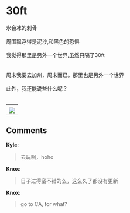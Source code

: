 # 30ft

<div id="msgcns!9884D0A402622CB2!3845" class="bvMsg"><div>水会冰的刺骨</div>
<div> </div>
<div>周围飘浮得是泥沙,和黑色的恐惧</div>
<div> </div>
<div>我觉得那里是另外一个世界,虽然只隔了30ft</div>
<div> </div>
<div> </div>
<div>周末我要去加州，周末而已。那里也是另外一个世界</div>
<div> </div>
<div>此外，我还能说些什么呢？</div>
<div> </div></div><table cellspacing="0" border="0"><tr><td></td></tr><tr><td valign="top"><a href="http://byfiles.storage.live.com/y1pVpIR19LvgY4NCK0JrtofSNzX8Zzx7wwMWGPuQA16JEBG4UlcztzfeJJmaQGQPZc_gny_N7VL8wM" target="_blank" rel="WLPP;url=http://byfiles.storage.live.com/y1pVpIR19LvgY4NCK0JrtofSNzX8Zzx7wwMWGPuQA16JEBG4UlcztzfeJJmaQGQPZc_gny_N7VL8wM;cnsid=cns&#033;9884D0A402622CB2&#033;3846"><img src="http://byfiles.storage.live.com/y1pVpIR19LvgY4NCK0JrtofSPo3SFKAlUBipHNcZiw5-qH91lFfRQgnxfQWREskpQ17-uAKkjpM-HI" border="0" /></a></td></tr></table>

## Comments

**Kyle**:
> 去玩啊，hoho

**Knox**:
> 日子过得蛮不错的么，这么久了都没有更新

**Knox**:
> go to CA, for what?

